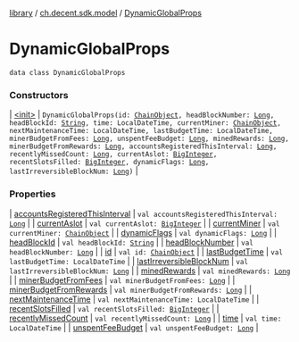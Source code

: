 [library](../../index.md) / [ch.decent.sdk.model](../index.md) / [DynamicGlobalProps](./index.md)

# DynamicGlobalProps

`data class DynamicGlobalProps`

### Constructors

| [&lt;init&gt;](-init-.md) | `DynamicGlobalProps(id: `[`ChainObject`](../-chain-object/index.md)`, headBlockNumber: `[`Long`](https://kotlinlang.org/api/latest/jvm/stdlib/kotlin/-long/index.html)`, headBlockId: `[`String`](https://kotlinlang.org/api/latest/jvm/stdlib/kotlin/-string/index.html)`, time: LocalDateTime, currentMiner: `[`ChainObject`](../-chain-object/index.md)`, nextMaintenanceTime: LocalDateTime, lastBudgetTime: LocalDateTime, minerBudgetFromFees: `[`Long`](https://kotlinlang.org/api/latest/jvm/stdlib/kotlin/-long/index.html)`, unspentFeeBudget: `[`Long`](https://kotlinlang.org/api/latest/jvm/stdlib/kotlin/-long/index.html)`, minedRewards: `[`Long`](https://kotlinlang.org/api/latest/jvm/stdlib/kotlin/-long/index.html)`, minerBudgetFromRewards: `[`Long`](https://kotlinlang.org/api/latest/jvm/stdlib/kotlin/-long/index.html)`, accountsRegisteredThisInterval: `[`Long`](https://kotlinlang.org/api/latest/jvm/stdlib/kotlin/-long/index.html)`, recentlyMissedCount: `[`Long`](https://kotlinlang.org/api/latest/jvm/stdlib/kotlin/-long/index.html)`, currentAslot: `[`BigInteger`](http://docs.oracle.com/javase/6/docs/api/java/math/BigInteger.html)`, recentSlotsFilled: `[`BigInteger`](http://docs.oracle.com/javase/6/docs/api/java/math/BigInteger.html)`, dynamicFlags: `[`Long`](https://kotlinlang.org/api/latest/jvm/stdlib/kotlin/-long/index.html)`, lastIrreversibleBlockNum: `[`Long`](https://kotlinlang.org/api/latest/jvm/stdlib/kotlin/-long/index.html)`)` |

### Properties

| [accountsRegisteredThisInterval](accounts-registered-this-interval.md) | `val accountsRegisteredThisInterval: `[`Long`](https://kotlinlang.org/api/latest/jvm/stdlib/kotlin/-long/index.html) |
| [currentAslot](current-aslot.md) | `val currentAslot: `[`BigInteger`](http://docs.oracle.com/javase/6/docs/api/java/math/BigInteger.html) |
| [currentMiner](current-miner.md) | `val currentMiner: `[`ChainObject`](../-chain-object/index.md) |
| [dynamicFlags](dynamic-flags.md) | `val dynamicFlags: `[`Long`](https://kotlinlang.org/api/latest/jvm/stdlib/kotlin/-long/index.html) |
| [headBlockId](head-block-id.md) | `val headBlockId: `[`String`](https://kotlinlang.org/api/latest/jvm/stdlib/kotlin/-string/index.html) |
| [headBlockNumber](head-block-number.md) | `val headBlockNumber: `[`Long`](https://kotlinlang.org/api/latest/jvm/stdlib/kotlin/-long/index.html) |
| [id](id.md) | `val id: `[`ChainObject`](../-chain-object/index.md) |
| [lastBudgetTime](last-budget-time.md) | `val lastBudgetTime: LocalDateTime` |
| [lastIrreversibleBlockNum](last-irreversible-block-num.md) | `val lastIrreversibleBlockNum: `[`Long`](https://kotlinlang.org/api/latest/jvm/stdlib/kotlin/-long/index.html) |
| [minedRewards](mined-rewards.md) | `val minedRewards: `[`Long`](https://kotlinlang.org/api/latest/jvm/stdlib/kotlin/-long/index.html) |
| [minerBudgetFromFees](miner-budget-from-fees.md) | `val minerBudgetFromFees: `[`Long`](https://kotlinlang.org/api/latest/jvm/stdlib/kotlin/-long/index.html) |
| [minerBudgetFromRewards](miner-budget-from-rewards.md) | `val minerBudgetFromRewards: `[`Long`](https://kotlinlang.org/api/latest/jvm/stdlib/kotlin/-long/index.html) |
| [nextMaintenanceTime](next-maintenance-time.md) | `val nextMaintenanceTime: LocalDateTime` |
| [recentSlotsFilled](recent-slots-filled.md) | `val recentSlotsFilled: `[`BigInteger`](http://docs.oracle.com/javase/6/docs/api/java/math/BigInteger.html) |
| [recentlyMissedCount](recently-missed-count.md) | `val recentlyMissedCount: `[`Long`](https://kotlinlang.org/api/latest/jvm/stdlib/kotlin/-long/index.html) |
| [time](time.md) | `val time: LocalDateTime` |
| [unspentFeeBudget](unspent-fee-budget.md) | `val unspentFeeBudget: `[`Long`](https://kotlinlang.org/api/latest/jvm/stdlib/kotlin/-long/index.html) |

